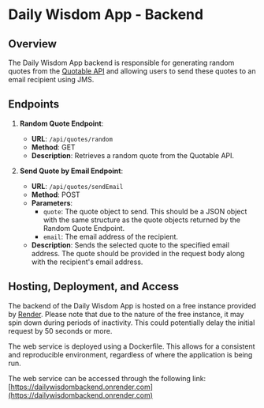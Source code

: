# Daily Wisdom App - Backend

## Overview

The Daily Wisdom App backend is responsible for generating random quotes from the [Quotable API](https://example.com/quotable-api) and allowing users to send these quotes to an email recipient using JMS.

## Endpoints

1. **Random Quote Endpoint**:
    - **URL**: `/api/quotes/random`
    - **Method**: GET
    - **Description**: Retrieves a random quote from the Quotable API.

2. **Send Quote by Email Endpoint**:
   - **URL**: `/api/quotes/sendEmail`
   - **Method**: POST
   - **Parameters**:
      - `quote`: The quote object to send. This should be a JSON object with the same structure as the quote objects returned by the Random Quote Endpoint.
      - `email`: The email address of the recipient.
   - **Description**: Sends the selected quote to the specified email address. The quote should be provided in the request body along with the recipient's email address.

## Hosting, Deployment, and Access

The backend of the Daily Wisdom App is hosted on a free instance provided by [Render](https://render.com). Please note that due to the nature of the free instance, it may spin down during periods of inactivity. This could potentially delay the initial request by 50 seconds or more.

The web service is deployed using a Dockerfile. This allows for a consistent and reproducible environment, regardless of where the application is being run.

The web service can be accessed through the following link: [https://dailywisdombackend.onrender.com](https://dailywisdombackend.onrender.com)
